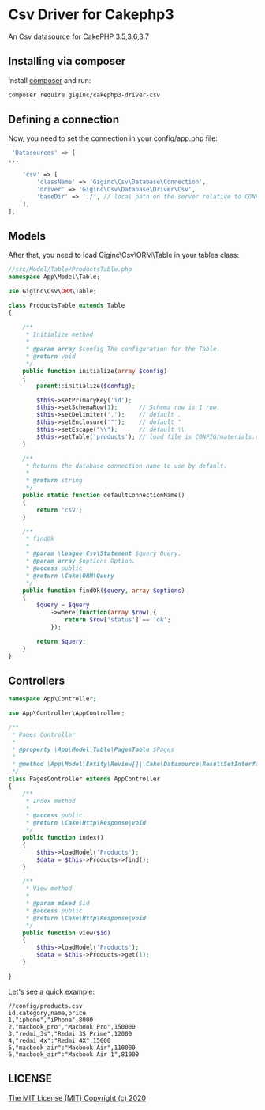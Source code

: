 Csv Driver for Cakephp3
========

An Csv datasource for CakePHP 3.5,3.6,3.7

## Installing via composer

Install [composer](http://getcomposer.org) and run:

```bash
composer require giginc/cakephp3-driver-csv
```

## Defining a connection
Now, you need to set the connection in your config/app.php file:

```php
 'Datasources' => [
...

    'csv' => [
        'className' => 'Giginc\Csv\Database\Connection',
        'driver' => 'Giginc\Csv\Database\Driver\Csv',
        'baseDir' => './', // local path on the server relative to CONFIG
    ],
],
```

## Models
After that, you need to load Giginc\Csv\ORM\Table in your tables class:

```php
//src/Model/Table/ProductsTable.php
namespace App\Model\Table;

use Giginc\Csv\ORM\Table;

class ProductsTable extends Table
{

    /**
     * Initialize method
     *
     * @param array $config The configuration for the Table.
     * @return void
     */
    public function initialize(array $config)
    {
        parent::initialize($config);

        $this->setPrimaryKey('id');
        $this->setSchemaRow(1);      // Schema row is 1 row.
        $this->setDelimiter(',');    // default ,
        $this->setEnclosure('"');    // default "
        $this->setEscape("\\");      // default \\
        $this->setTable('products'); // load file is CONFIG/materials.csv
    }

    /**
     * Returns the database connection name to use by default.
     *
     * @return string
     */
    public static function defaultConnectionName()
    {
        return 'csv';
    }

    /**
     * findOk
     *
     * @param \League\Csv\Statement $query Query.
     * @param array $options Option.
     * @access public
     * @return \Cake\ORM\Query
     */
    public function findOk($query, array $options)
    {
        $query = $query
            ->where(function(array $row) {
                return $row['status'] == 'ok';
            });

        return $query;
    }
}
```

## Controllers

```php
namespace App\Controller;

use App\Controller\AppController;

/**
 * Pages Controller
 *
 * @property \App\Model\Table\PagesTable $Pages
 *
 * @method \App\Model\Entity\Review[]|\Cake\Datasource\ResultSetInterface paginate($object = null, array $settings = [])
 */
class PagesController extends AppController
{
    /**
     * Index method
     *
     * @access public
     * @return \Cake\Http\Response|void
     */
    public function index()
    {
        $this->loadModel('Products');
        $data = $this->Products->find();
    }

    /**
     * View method
     *
     * @param mixed $id
     * @access public
     * @return \Cake\Http\Response|void
     */
    public function view($id)
    {
        $this->loadModel('Products');
        $data = $this->Products->get(1);
    }

}
```

Let's see a quick example:

```csv
//config/products.csv
id,category,name,price
1,"iphone","iPhone",8000
2,"macbook_pro","Macbook Pro",150000
3,"redmi_3s","Redmi 3S Prime",12000
4,"redmi_4x":"Redmi 4X",15000
5,"macbook_air":"Macbook Air",110000
6,"macbook_air":"Macbook Air 1",81000
```

## LICENSE

[The MIT License (MIT) Copyright (c) 2020](http://opensource.org/licenses/MIT)

